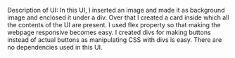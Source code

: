Description of UI: In this UI, I inserted an image and made it as 
background image and enclosed it under a div. Over that I created a card inside which
 all the contents of the UI are present. I used flex property so 
that making the webpage responsive becomes easy. I created divs for 
making buttons instead of actual buttons as manipulating CSS with divs 
is easy. There are no dependencies used in this UI.
